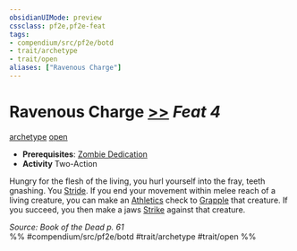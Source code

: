 ```yaml
---
obsidianUIMode: preview
cssclass: pf2e,pf2e-feat
tags:
- compendium/src/pf2e/botd
- trait/archetype
- trait/open
aliases: ["Ravenous Charge"]
---
```

# Ravenous Charge  [>>](chapter-9-playing-the-game.md#Actions "Two-Action") *Feat 4*  
[archetype](archetype.md "Archetype Feat Trait")  [open](open.md "Open Combat Trait")  

- **Prerequisites**: [Zombie Dedication](zombie-dedication-botd.md)
- **Activity** Two-Action

Hungry for the flesh of the living, you hurl yourself into the fray, teeth gnashing. You [Stride](stride.md). If you end your movement within melee reach of a living creature, you can make an [Athletics](skills.md#Athletics) check to [Grapple](Reference/Rules/Actions/grapple.md) that creature. If you succeed, you then make a jaws [Strike](strike.md) against that creature.

*Source: Book of the Dead p. 61*  
%% #compendium/src/pf2e/botd #trait/archetype #trait/open %%